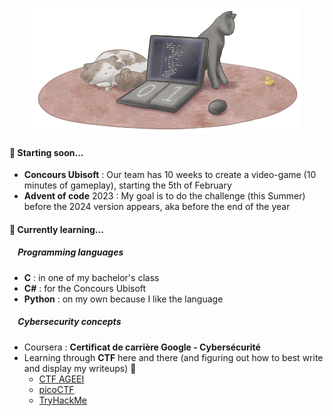 <p align="center"><img src="/GitHub_banner.png" height="200"></p>

#### 🔭 Starting soon...
  - **Concours Ubisoft** : Our team has 10 weeks to create a video-game (10 minutes of gameplay), starting the 5th of February
  - **Advent of code** 2023 : My goal is to do the challenge (this Summer) before the 2024 version appears, aka before the end of the year

#### 🌱 Currently learning… 
##### &nbsp;&nbsp;&nbsp;&nbsp;Programming languages
   - **C** : in one of my bachelor's class
   - **C#** : for the Concours Ubisoft
   - **Python** : on my own because I like the language
##### &nbsp;&nbsp;&nbsp;&nbsp;Cybersecurity concepts
  - Coursera : **Certificat de carrière Google - Cybersécurité**
  - Learning through **CTF** here and there (and figuring out how to best write and display my writeups) 🚩
      - [CTF AGEEI](https://ctf.ageei.org/users/97)
      - [picoCTF](https://play.picoctf.org/users/Anomalie)
      - [TryHackMe](https://tryhackme.com/p/Anomalie)
